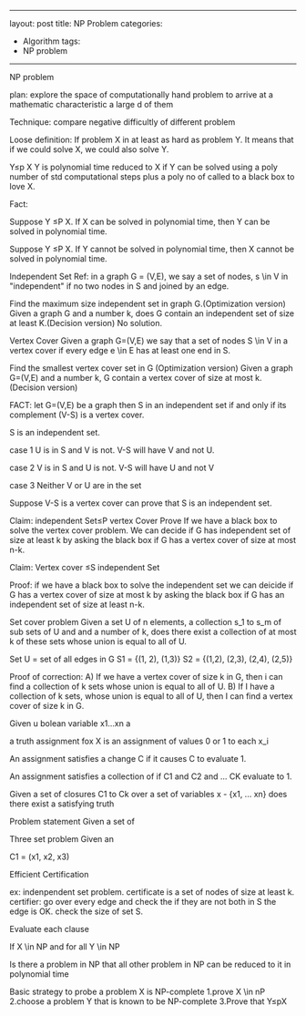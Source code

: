 
---
layout: post
title: NP Problem
categories:
- Algorithm
tags:
- NP problem
---


NP problem


plan: explore the space of computationally hand problem to arrive at a mathematic characteristic a large d of them

Technique: compare negative difficultly of different problem


Loose definition:
If problem X in at least as hard as problem Y. It means that if we could solve X, we could also solve Y.

Y≤p X Y is polynomial time reduced to X
if Y can be solved using a poly number of std computational steps plus a poly no of called to a black box to love X.

Fact: 

Suppose Y ≤P X. If X can be solved in polynomial time, then Y can be solved in polynomial time.

Suppose Y ≤P X. If Y cannot be solved in polynomial time, then X cannot be solved in polynomial time.


Independent Set
Ref: in a graph G = (V,E), we say a set of nodes, s \in V in "independent" if no two nodes in S and joined by an edge. 


Find the maximum size independent set in graph G.(Optimization version)
Given a graph G and a number k, does G contain an independent set of size at least K.(Decision version)
No solution.

Vertex Cover
Given a graph G=(V,E) we say that a set of nodes S \in V in a vertex cover if every edge e \in E has at least one end in S.


Find the smallest vertex cover set in G (Optimization version)
Given a graph G=(V,E) and a number k, G contain a vertex cover of size at most k.(Decision version)



FACT: let G=(V,E) be a graph then S in an independent set if and only if its complement (V-S) is a vertex cover. 

S is an independent set. 

case 1 
U is in S and V is not. 
V-S will have V and not U. 

case 2
V is in S and U is not.
V-S will have U and not V

case 3 
Neither V or U are in the set

Suppose V-S is a vertex cover can prove that S is an independent set. 

Claim: independent Set≤P vertex Cover
Prove If we have a black box to solve the vertex cover problem. We can decide if G has independent set of size at least k by asking the black box if G has a vertex cover of size at most n-k.

Claim: Vertex cover ≤S independent Set

Proof: if we have a black box to solve the independent set we can deicide if G has a vertex cover of size at most k by asking the black box if G has an independent set of size at least n-k.


Set cover problem
Given a set U of n elements, a collection s_1 to s_m of sub sets of U and and a number of k, does there exist a collection of at most k of these sets whose union is equal to all of U.

Set U = set of all edges in G
S1 = {(1, 2), (1,3)}
S2 = {(1,2), (2,3), (2,4), (2,5)}

Proof of correction:
A) If we have a vertex cover of size k in G, then i can find a collection of k sets whose union is equal to all of U. 
B) If I have a collection of k sets, whose union is equal to all of U, then I can find a vertex cover of size k in G. 

Given u bolean variable x1...xn a

a truth assignment fox X is an assignment of values 0 or 1 to each x_i

An assignment satisfies a change C if it causes C to evaluate 1.

An assignment satisfies a collection of if C1 and C2 and ... CK evaluate to 1.

Given a set of closures C1 to Ck over a set of variables x - {x1, ... xn} does there exist a satisfying truth 

Problem statement 
Given a set of 

Three set problem 
Given an 


C1 = (x1, x2, x3)



Efficient Certification

ex: indenpendent set problem.
certificate is a set of nodes of size at least k.
certifier: go over every edge and check the if they are not both in S the edge is OK.
check the size of set S.

Evaluate each clause 

If X \in NP and for all Y \in NP 


Is there a problem in NP that all other problem in NP can be reduced to it in polynomial time


Basic strategy to probe a problem X is NP-complete
1.prove X \in nP
2.choose a problem Y that is known to be NP-complete
3.Prove that Y≤pX